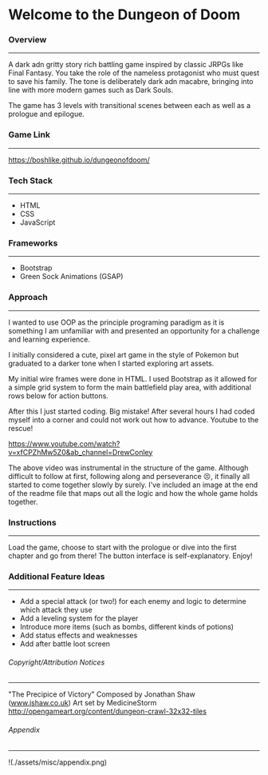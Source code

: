 # Welcome to the Dungeon of Doom
### Overview

---

A dark adn gritty story rich battling game inspired by classic JRPGs like Final Fantasy. You take the role of the nameless protagonist who must quest to save his family. The tone is deliberately dark adn macabre, bringing into line with more modern games such as Dark Souls.


The game has 3 levels with transitional scenes between each as well as a prologue and epilogue.

### Game Link

---

https://boshlike.github.io/dungeonofdoom/

### Tech Stack

---

- HTML
- CSS
- JavaScript

### Frameworks

---

- Bootstrap
- Green Sock Animations (GSAP)

### Approach

---

I wanted to use OOP as the principle programing paradigm as it is something I am unfamiliar with and presented an opportunity for a challenge and learning experience. 


I initially considered a cute, pixel art game in the style of Pokemon but graduated to a darker tone when I started exploring art assets.


My initial wire frames were done in HTML. I used Bootstrap as it allowed for a simple grid system to form the main battlefield play area, with additional rows below for action buttons. 


After this I just started coding. Big mistake! After several hours I had coded myself into a corner and could not work out how to advance. Youtube to the rescue!


https://www.youtube.com/watch?v=xfCPZhMw5Z0&ab_channel=DrewConley


The above video was instrumental in the structure of the game. Although difficult to follow at first, following along and perseverance :persevere:, it finally all started to come together slowly by surely. I've included an image at the end of the readme file that maps out all the logic and how the whole game holds together. 

### Instructions

---

Load the game, choose to start with the prologue or dive into the first chapter and go from there! The button interface is self-explanatory. Enjoy!

### Additional Feature Ideas

---

- Add a special attack (or two!) for each enemy and logic to determine which attack they use
- Add a leveling system for the player
- Introduce more items (such as bombs, different kinds of potions)
- Add status effects and weaknesses
- Add after battle loot screen

###### Copyright/Attribution Notices

---

"The Precipice of Victory" Composed by Jonathan Shaw (www.jshaw.co.uk)
Art set by MedicineStorm http://opengameart.org/content/dungeon-crawl-32x32-tiles

###### Appendix

---

!(./assets/misc/appendix.png)